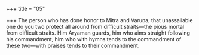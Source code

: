 +++
title = "05"

+++
The person who has done honor to Mitra and Varuṇa, that unassailable  one do you two protect all around from difficult straits—the pious
mortal from difficult straits.
Him Aryaman guards, him who aims straight following his commandment, him who with hymns tends to the commandment of these two—with  praises tends to their commandment.